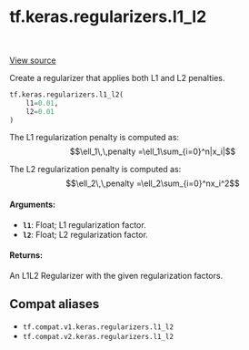 <div itemscope itemtype="http://developers.google.com/ReferenceObject">
<meta itemprop="name" content="tf.keras.regularizers.l1_l2" />
<meta itemprop="path" content="Stable" />
</div>

# tf.keras.regularizers.l1_l2

<!-- Insert buttons and diff -->

<table class="tfo-notebook-buttons tfo-api" align="left">
</table>

<a target="_blank" href="/code/stable/tensorflow/python/keras/regularizers.py">View source</a>



Create a regularizer that applies both L1 and L2 penalties.

``` python
tf.keras.regularizers.l1_l2(
    l1=0.01,
    l2=0.01
)
```



<!-- Placeholder for "Used in" -->

The L1 regularization penalty is computed as:
$$\ell_1\,\,penalty =\ell_1\sum_{i=0}^n|x_i|$$

The L2 regularization penalty is computed as:
$$\ell_2\,\,penalty =\ell_2\sum_{i=0}^nx_i^2$$

#### Arguments:


* <b>`l1`</b>: Float; L1 regularization factor.
* <b>`l2`</b>: Float; L2 regularization factor.


#### Returns:

An L1L2 Regularizer with the given regularization factors.


## Compat aliases

* `tf.compat.v1.keras.regularizers.l1_l2`
* `tf.compat.v2.keras.regularizers.l1_l2`

